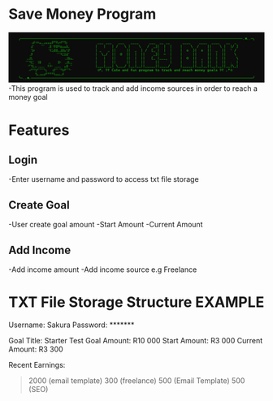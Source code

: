 # Save Money Program
![](https://github.com/Jinx0110/MoneySaveDraft1/blob/main/MoneySaveV1.png)
-This program is used to track and add income sources in order to reach a money goal

# Features
## Login
-Enter username and password to access txt file storage

## Create Goal
-User create goal amount
-Start Amount
-Current Amount

## Add Income
-Add income amount
-Add income source e.g Freelance

# TXT File Storage Structure EXAMPLE
Username: Sakura
Password: *******

Goal Title: Starter Test
Goal Amount: R10 000
Start Amount: R3 000
Current Amount: R3 300

Recent Earnings:
 >2000 (email template)
 >300 (freelance)
 >500 (Email Template)
 >500 (SEO)

